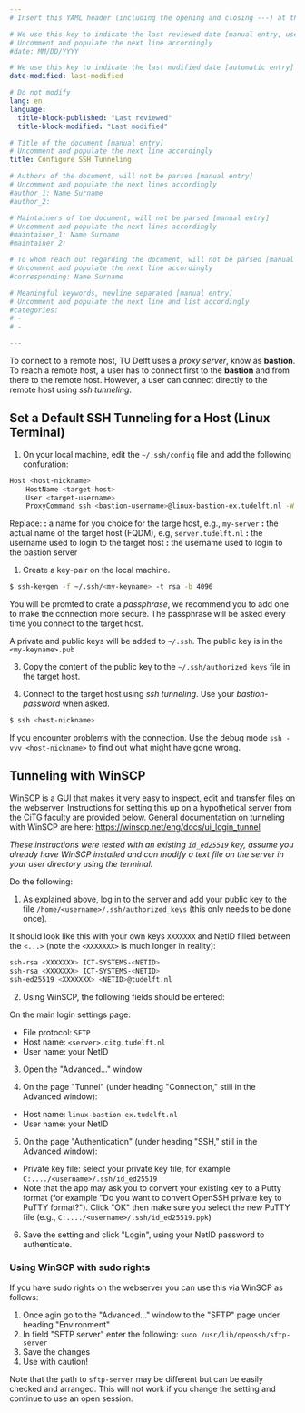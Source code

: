 ```yaml
---
# Insert this YAML header (including the opening and closing ---) at the beginning of the document and fill it out accordingly

# We use this key to indicate the last reviewed date [manual entry, use MM/DD/YYYY]
# Uncomment and populate the next line accordingly
#date: MM/DD/YYYY

# We use this key to indicate the last modified date [automatic entry]
date-modified: last-modified

# Do not modify
lang: en
language: 
  title-block-published: "Last reviewed"
  title-block-modified: "Last modified"

# Title of the document [manual entry]
# Uncomment and populate the next line accordingly
title: Configure SSH Tunneling

# Authors of the document, will not be parsed [manual entry]
# Uncomment and populate the next lines accordingly
#author_1: Name Surname
#author_2:

# Maintainers of the document, will not be parsed [manual entry]
# Uncomment and populate the next lines accordingly
#maintainer_1: Name Surname
#maintainer_2:

# To whom reach out regarding the document, will not be parsed [manual entry]
# Uncomment and populate the next line accordingly
#corresponding: Name Surname

# Meaningful keywords, newline separated [manual entry]
# Uncomment and populate the next line and list accordingly
#categories: 
# - 
# - 

---
```


To connect to a remote host, TU Delft uses a *proxy server*, know as  **bastion**. To reach a remote host, a user has to connect first to the **bastion** and from there to the remote host. However, a user can connect directly to the remote host using *ssh tunneling*.

## Set a Default SSH Tunneling for a Host (Linux Terminal)

1. On your local machine, edit the `~/.ssh/config` file and add the following confuration:

```bash 
Host <host-nickname>
    HostName <target-host>
    User <target-username>
    ProxyCommand ssh <bastion-username>@linux-bastion-ex.tudelft.nl -W %h:%p 
```
Replace:
**<host-nickname>:** a name for you choice for the targe host, e.g., `my-server`
**<target-host>:** the actual name of the target host (FQDM), e.g, `server.tudelft.nl`
**<target-username>:**  the username used to login to the target host
**<bastion-username>:** the username used to login to the bastion server

1. Create a key-pair on the local machine.

```bash
$ ssh-keygen -f ~/.ssh/<my-keyname> -t rsa -b 4096
```
You will be promted to crate a *passphrase*, we recommend you to add one to make the connection more secure. The passphrase will be asked every time you connect to the target host.

A private and public keys will be added to `~/.ssh`. The public key is in the `<my-keyname>.pub`

3. Copy the content of the public key to the `~/.ssh/authorized_keys` file in the target host.

4. Connect to the target host using *ssh tunneling*. Use your *bastion-password* when asked.

```bash
$ ssh <host-nickname>
```

If you encounter problems with the connection. Use the debug mode `ssh -vvv <host-nickname>` to find out what might have gone wrong.


## Tunneling with WinSCP

WinSCP is a GUI that makes it very easy to inspect, edit and transfer files on the webserver. Instructions for setting this up on a hypothetical server from the CiTG faculty are provided below. General documentation on tunneling with WinSCP are here: https://winscp.net/eng/docs/ui_login_tunnel

_These instructions were tested with an existing `id_ed25519` key, assume you already have WinSCP installed and can modify a text file on the server in your user directory using the terminal._

Do the following:

1. As explained above, log in to the server and add your public key to the file `/home/<username>/.ssh/authorized_keys` (this only needs to be done once).

It should look like this with your own keys `XXXXXXX` and NetID filled between the `<...>` (note the `<XXXXXXX>` is much longer in reality):

```bash
ssh-rsa <XXXXXXX> ICT-SYSTEMS-<NETID>
ssh-rsa <XXXXXXX> ICT-SYSTEMS-<NETID>
ssh-ed25519 <XXXXXXX> <NETID>@tudelft.nl
```

2. Using WinSCP, the following fields should be entered:

On the main login settings page:
- File protocol: `SFTP`
- Host name: `<server>.citg.tudelft.nl`
- User name: your NetID

3. Open the "Advanced..." window

4. On the page "Tunnel" (under heading "Connection," still in the Advanced window):
- Host name: `linux-bastion-ex.tudelft.nl`
- User name: your NetID

5. On the page "Authentication" (under heading "SSH," still in the Advanced window):
- Private key file: select your private key file, for example `C:..../<username>/.ssh/id_ed25519`
- Note that the app may ask you to convert your existing key to a Putty format (for example "Do you want to convert OpenSSH private key to PuTTY format?"). Click "OK" then make sure you select the new PuTTY file (e.g., `C:..../<username>/.ssh/id_ed25519.ppk`)

6. Save the setting and click "Login", using your NetID password to authenticate.

### Using WinSCP with sudo rights

If you have sudo rights on the webserver you can use this via WinSCP as follows:

1. Once agin go to the "Advanced..." window to the "SFTP" page under heading "Environment"
2. In field "SFTP server" enter the following: `sudo /usr/lib/openssh/sftp-server`
3. Save the changes
4. Use with caution!

Note that the path to `sftp-server` may be different but can be easily checked and arranged. This will not work if you change the setting and continue to use an open session.
